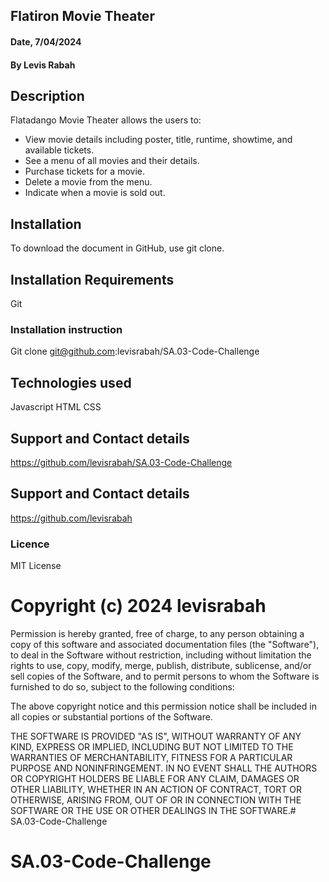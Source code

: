 ## Flatiron Movie Theater

#### Date, 7/04/2024

#### By Levis Rabah

## Description
Flatadango Movie Theater allows the users to:

- View movie details including poster, title, runtime, showtime, and available tickets.
- See a menu of all movies and their details.
- Purchase tickets for a movie.
- Delete a movie from the menu.
- Indicate when a movie is sold out.

## Installation
To download the document in GitHub, use git clone.

## Installation Requirements
Git 

### Installation instruction
Git clone git@github.com:levisrabah/SA.03-Code-Challenge

## Technologies used
Javascript
HTML
CSS

## Support and Contact details
https://github.com/levisrabah/SA.03-Code-Challenge

## Support and Contact details
https://github.com/levisrabah

### Licence
MIT License

# Copyright (c) 2024 levisrabah

Permission is hereby granted, free of charge, to any person obtaining a copy
of this software and associated documentation files (the "Software"), to deal
in the Software without restriction, including without limitation the rights
to use, copy, modify, merge, publish, distribute, sublicense, and/or sell
copies of the Software, and to permit persons to whom the Software is
furnished to do so, subject to the following conditions:

The above copyright notice and this permission notice shall be included in all
copies or substantial portions of the Software.

THE SOFTWARE IS PROVIDED "AS IS", WITHOUT WARRANTY OF ANY KIND, EXPRESS OR
IMPLIED, INCLUDING BUT NOT LIMITED TO THE WARRANTIES OF MERCHANTABILITY,
FITNESS FOR A PARTICULAR PURPOSE AND NONINFRINGEMENT. IN NO EVENT SHALL THE
AUTHORS OR COPYRIGHT HOLDERS BE LIABLE FOR ANY CLAIM, DAMAGES OR OTHER
LIABILITY, WHETHER IN AN ACTION OF CONTRACT, TORT OR OTHERWISE, ARISING FROM,
OUT OF OR IN CONNECTION WITH THE SOFTWARE OR THE USE OR OTHER DEALINGS IN THE
SOFTWARE.# SA.03-Code-Challenge
# SA.03-Code-Challenge
